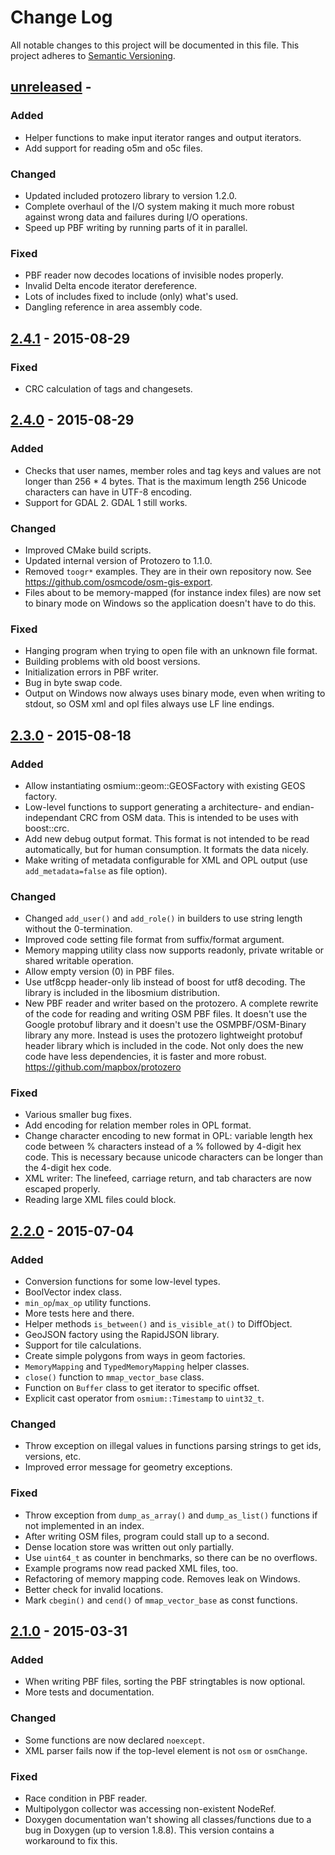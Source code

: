 
# Change Log

All notable changes to this project will be documented in this file.
This project adheres to [Semantic Versioning](http://semver.org/).

## [unreleased] -

### Added

- Helper functions to make input iterator ranges and output iterators.
- Add support for reading o5m and o5c files.

### Changed

- Updated included protozero library to version 1.2.0.
- Complete overhaul of the I/O system making it much more robust against
  wrong data and failures during I/O operations.
- Speed up PBF writing by running parts of it in parallel.

### Fixed

- PBF reader now decodes locations of invisible nodes properly.
- Invalid Delta encode iterator dereference.
- Lots of includes fixed to include (only) what's used.
- Dangling reference in area assembly code.


## [2.4.1] - 2015-08-29

### Fixed

- CRC calculation of tags and changesets.


## [2.4.0] - 2015-08-29

### Added

- Checks that user names, member roles and tag keys and values are not longer
  than 256 * 4 bytes. That is the maximum length 256 Unicode characters
  can have in UTF-8 encoding.
- Support for GDAL 2. GDAL 1 still works.

### Changed

- Improved CMake build scripts.
- Updated internal version of Protozero to 1.1.0.
- Removed `toogr*` examples. They are in their own repository now.
  See https://github.com/osmcode/osm-gis-export.
- Files about to be memory-mapped (for instance index files) are now set
  to binary mode on Windows so the application doesn't have to do this.

### Fixed

- Hanging program when trying to open file with an unknown file format.
- Building problems with old boost versions.
- Initialization errors in PBF writer.
- Bug in byte swap code.
- Output on Windows now always uses binary mode, even when writing to
  stdout, so OSM xml and opl files always use LF line endings.


## [2.3.0] - 2015-08-18

### Added

- Allow instantiating osmium::geom::GEOSFactory with existing GEOS factory.
- Low-level functions to support generating a architecture- and endian-
  independant CRC from OSM data. This is intended to be uses with boost::crc.
- Add new debug output format. This format is not intended to be read
  automatically, but for human consumption. It formats the data nicely.
- Make writing of metadata configurable for XML and OPL output (use
  `add_metadata=false` as file option).

### Changed

- Changed `add_user()` and `add_role()` in builders to use string length
  without the 0-termination.
- Improved code setting file format from suffix/format argument.
- Memory mapping utility class now supports readonly, private writable or
  shared writable operation.
- Allow empty version (0) in PBF files.
- Use utf8cpp header-only lib instead of boost for utf8 decoding. The library
  is included in the libosmium distribution.
- New PBF reader and writer based on the protozero. A complete rewrite of the
  code for reading and writing OSM PBF files. It doesn't use the Google
  protobuf library and it doesn't use the OSMPBF/OSM-Binary library any more.
  Instead is uses the protozero lightweight protobuf header library which is
  included in the code. Not only does the new code have less dependencies, it
  is faster and more robust. https://github.com/mapbox/protozero

### Fixed

- Various smaller bug fixes.
- Add encoding for relation member roles in OPL format.
- Change character encoding to new format in OPL: variable length hex code
  between % characters instead of a % followed by 4-digit hex code. This is
  necessary because unicode characters can be longer than the 4-digit hex
  code.
- XML writer: The linefeed, carriage return, and tab characters are now
  escaped properly.
- Reading large XML files could block.

## [2.2.0] - 2015-07-04

### Added

- Conversion functions for some low-level types.
- BoolVector index class.
- `min_op`/`max_op` utility functions.
- More tests here and there.
- Helper methods `is_between()` and `is_visible_at()` to DiffObject.
- GeoJSON factory using the RapidJSON library.
- Support for tile calculations.
- Create simple polygons from ways in geom factories.
- `MemoryMapping` and `TypedMemoryMapping` helper classes.
- `close()` function to `mmap_vector_base` class.
- Function on `Buffer` class to get iterator to specific offset.
- Explicit cast operator from `osmium::Timestamp` to `uint32_t`.

### Changed

- Throw exception on illegal values in functions parsing strings to get ids,
  versions, etc.
- Improved error message for geometry exceptions.

### Fixed

- Throw exception from `dump_as_array()` and `dump_as_list()` functions if not
  implemented in an index.
- After writing OSM files, program could stall up to a second.
- Dense location store was written out only partially.
- Use `uint64_t` as counter in benchmarks, so there can be no overflows.
- Example programs now read packed XML files, too.
- Refactoring of memory mapping code. Removes leak on Windows.
- Better check for invalid locations.
- Mark `cbegin()` and `cend()` of `mmap_vector_base` as const functions.

## [2.1.0] - 2015-03-31

### Added

- When writing PBF files, sorting the PBF stringtables is now optional.
- More tests and documentation.

### Changed

- Some functions are now declared `noexcept`.
- XML parser fails now if the top-level element is not `osm` or `osmChange`.

### Fixed

- Race condition in PBF reader.
- Multipolygon collector was accessing non-existent NodeRef.
- Doxygen documentation wan't showing all classes/functions due to a bug in
  Doxygen (up to version 1.8.8). This version contains a workaround to fix
  this.

[unreleased]: https://github.com/osmcode/libosmium/compare/v2.4.1...HEAD
[2.4.1]: https://github.com/osmcode/libosmium/compare/v2.4.0...v2.4.1
[2.4.0]: https://github.com/osmcode/libosmium/compare/v2.3.0...v2.4.0
[2.3.0]: https://github.com/osmcode/libosmium/compare/v2.2.0...v2.3.0
[2.2.0]: https://github.com/osmcode/libosmium/compare/v2.1.0...v2.2.0
[2.1.0]: https://github.com/osmcode/libosmium/compare/v2.0.0...v2.1.0

